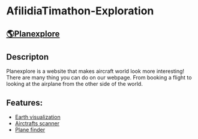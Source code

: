 # AfilidiaTimathon-Exploration
 
## [🌎Planexplore](https://planexplore.afilidia.com)


## Descripton
Planexplore is a website that makes aircraft world look more interesting!
There are many thing you can do on our webpage. 
From booking a flight to looking at the airplane from the other side of the world.

## Features: 
* [Earth visualization](https://planexplore.afilidia.com/app/earth)
* [Airctrafts scanner](https://planexplore.afilidia.com/app/nearby)
* [Plane finder](https://planexplore.afilidia.com/app/airlines)
